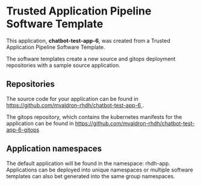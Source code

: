 # Trusted Application Pipeline Software Template

This application, **chatbot-test-app-6**, was created from a Trusted Application Pipeline Software Template.

The software templates create a new source and gitops deployment repositories with a sample source application. 

## Repositories

The source code for your application can be found in [https://github.com/mvaldron-rhdh/chatbot-test-app-6 ](https://github.com/mvaldron-rhdh/chatbot-test-app-6 ).
 
The gitops repository, which contains the kubernetes manifests for the application can be found in 
[https://github.com/mvaldron-rhdh/chatbot-test-app-6-gitops ](https://github.com/mvaldron-rhdh/chatbot-test-app-6-gitops ) 

## Application namespaces 

The default application will be found in the namespace: rhdh-app. Applications can be deployed into unique namespaces or multiple software templates can also bet generated into the same group namespaces.  